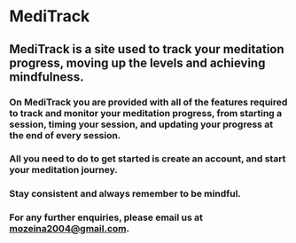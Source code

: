 # MediTrack
## MediTrack is a site used to track your meditation progress, moving up the levels and achieving mindfulness.
### On MediTrack you are provided with all of the features required to track and monitor your meditation progress, from starting a session, timing your session, and updating your progress at the end of every session.
### All you need to do to get started is create an account, and start your meditation journey.
### Stay consistent and always remember to be mindful.
### For any further enquiries, please email us at mozeina2004@gmail.com.
